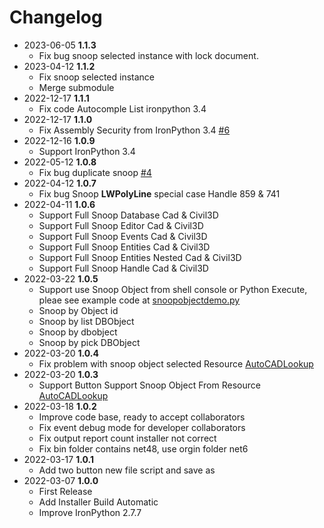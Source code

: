 # Changelog
- 2023-06-05 **1.1.3**
  - Fix bug snoop selected instance with lock document.
- 2023-04-12 **1.1.2**
    - Fix snoop selected instance
    - Merge submodule
- 2022-12-17 **1.1.1**
	- Fix code Autocomple List ironpython 3.4
- 2022-12-17 **1.1.0**
  - Fix Assembly Security from IronPython 3.4 [#6](https://github.com/chuongmep/CadPythonShell/issues/6)
- 2022-12-16 **1.0.9**
  - Support IronPython 3.4
- 2022-05-12 **1.0.8**
  - Fix bug duplicate snoop [#4](https://github.com/chuongmep/CadPythonShell/issues/4)
- 2022-04-12 **1.0.7**
  - Fix bug Snoop **LWPolyLine** special case Handle 859 & 741
- 2022-04-11 **1.0.6**
  - Support Full Snoop Database Cad & Civil3D
  - Support Full Snoop Editor Cad & Civil3D
  - Support Full Snoop Events Cad & Civil3D
  - Support Full Snoop Entities Cad & Civil3D
  - Support Full Snoop Entities Nested Cad & Civil3D
  - Support Full Snoop Handle Cad & Civil3D
- 2022-03-22 **1.0.5**
  - Support use Snoop Object from shell console or Python Execute, pleae see example code at [snoopobjectdemo.py](https://github.com/chuongmep/CadPythonShell/blob/dev/Script%20Examples/snoopobjectdemo.py)
  - Snoop by Object id
  - Snoop by list DBObject
  - Snoop by dbobject
  - Snoop by pick DBObject
- 2022-03-20 **1.0.4**
  - Fix problem with snoop object selected Resource [AutoCADLookup](https://github.com/chuongmep/AutoCADLookup)
- 2022-03-20 **1.0.3**
  - Support Button Support Snoop Object From Resource [AutoCADLookup](https://github.com/chuongmep/AutoCADLookup)
- 2022-03-18 **1.0.2**
  - Improve code base, ready to accept collaborators
  - Fix event debug mode for developer collaborators
  - Fix output report count installer not correct
  - Fix bin folder contains net48, use orgin folder net6
- 2022-03-17 **1.0.1**
  - Add two button new file script and save as
- 2022-03-07 **1.0.0**
  - First Release
  - Add Installer Build Automatic 
  - Improve IronPython 2.7.7
  